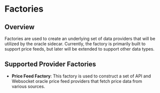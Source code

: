 # Factories

## Overview

Factories are used to create an underlying set of data providers that will be utilized by the oracle sidecar. Currently, the factory is primarily built to support price feeds, but later will be extended to support other data types.

## Supported Provider Factories

* **Price Feed Factory**: This factory is used to construct a set of API and Websocket oracle price feed providers that fetch price data from various sources.
